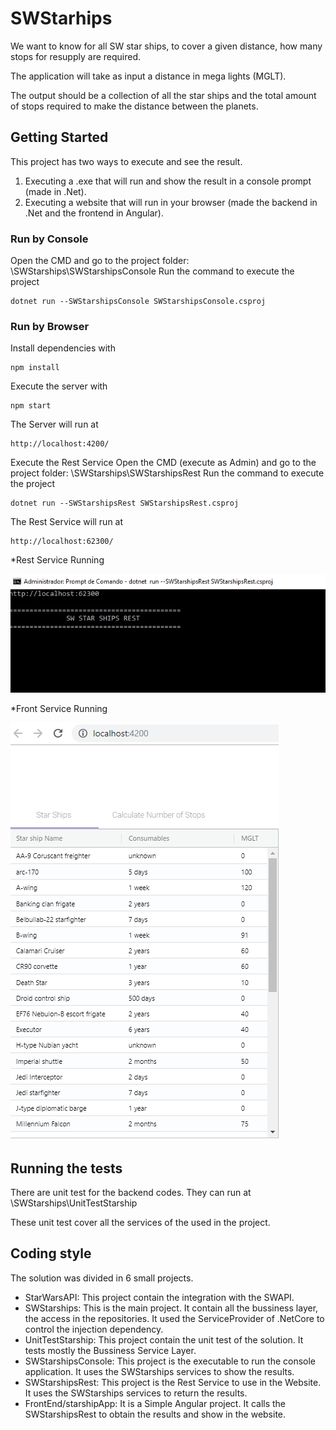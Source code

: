 # SWStarhips
We want to know for all SW star ships, to cover a given distance, how many stops for resupply are required.

The application will take as input a distance in mega lights (MGLT).

The output should be a collection of all the star ships and the total amount of stops required to make the distance between the planets.

## Getting Started

This project has two ways to execute and see the result. 
1) Executing a .exe that will run and show the result in a console prompt (made in .Net).
2) Executing a website that will run in your browser (made the backend in .Net and the frontend in Angular).

### Run by Console 
Open the CMD and go to the project folder: \SWStarships\SWStarshipsConsole
Run the command to execute the project
```
dotnet run --SWStarshipsConsole SWStarshipsConsole.csproj
```

### Run by Browser
Install dependencies with
```
npm install
```
Execute the server with
```
npm start
```
The Server will run at 
```
http://localhost:4200/
```

Execute the Rest Service
Open the CMD (execute as Admin) and go to the project folder: \SWStarships\SWStarshipsRest
Run the command to execute the project
```
dotnet run --SWStarshipsRest SWStarshipsRest.csproj
```
The Rest Service will run at 
```
http://localhost:62300/
```
*Rest Service Running

![Screenshot](screenshotRestServer.png)

*Front Service Running

![Screenshot](screenshotFrontServer.png)

## Running the tests

There are unit test for the backend codes.
They can run at \SWStarships\UnitTestStarship

These unit test cover all the services of the used in the project.

## Coding style

The solution was divided in 6 small projects.

*  StarWarsAPI: This project contain the integration with the SWAPI.
*  SWStarships: This is the main project. It contain all the bussiness layer, the access in the repositories. It used the ServiceProvider of .NetCore to control the injection dependency.
*  UnitTestStarship: This project contain the unit test of the solution. It tests mostly the Bussiness Service Layer.
*  SWStarshipsConsole: This project is the executable to run the console application. It uses the SWStarships services to show the results.
*  SWStarshipsRest: This project is the Rest Service to use in the Website. It uses the SWStarships services to return the results.
*  FrontEnd/starshipApp: It is a Simple Angular project. It calls the SWStarshipsRest to obtain the results and show in the website.
